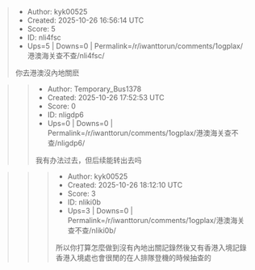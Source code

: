 > - Author: kyk00525
> - Created: 2025-10-26 16:56:14 UTC
> - Score: 5
> - ID: nli4fsc
> - Ups=5 | Downs=0 | Permalink=/r/iwanttorun/comments/1ogplax/港澳海关查不查/nli4fsc/
>
> 你去港澳沒內地關麽

>> - Author: Temporary_Bus1378
>> - Created: 2025-10-26 17:52:53 UTC
>> - Score: 0
>> - ID: nligdp6
>> - Ups=0 | Downs=0 | Permalink=/r/iwanttorun/comments/1ogplax/港澳海关查不查/nligdp6/
>>
>> 我有办法过去，但后续能转出去吗

>>> - Author: kyk00525
>>> - Created: 2025-10-26 18:12:10 UTC
>>> - Score: 3
>>> - ID: nliki0b
>>> - Ups=3 | Downs=0 | Permalink=/r/iwanttorun/comments/1ogplax/港澳海关查不查/nliki0b/
>>>
>>> 所以你打算怎麼做到沒有內地出關記錄然後又有香港入境記錄
>>> 香港入境處也會很閒的在人排隊登機的時候抽查的
